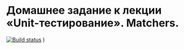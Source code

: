 # Домашнее задание к лекции «Unit-тестирование». Matchers.

[![Build status](https://ci.appveyor.com/api/projects/status/oriddy618tybcc9d?svg=true)](https://ci.appveyor.com/project/andykash81/ajs-test-2)
)